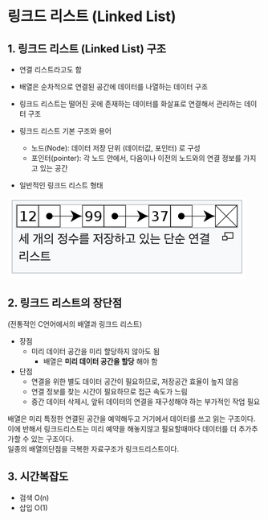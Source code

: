 # 링크드 리스트 (Linked List)

## 1. 링크드 리스트 (Linked List) 구조

- 연결 리스트라고도 함
- 배열은 순차적으로 연결된 공간에 데이터를 나열하는 데이터 구조
- 링크드 리스트는 떨어진 곳에 존재하는 데이터를 화살표로 연결해서 관리하는 데이터 구조

- 링크드 리스트 기본 구조와 용어
    - 노드(Node): 데이터 저장 단위 (데이터값, 포인터) 로 구성
    - 포인터(pointer): 각 노드 안에서, 다음이나 이전의 노드와의 연결 정보를 가지고 있는 공간

- 일반적인 링크드 리스트 형태

![Linked List](../img/data-structure/linkedlist.png)

## 2. 링크드 리스트의 장단점 
(전통적인 C언어에서의 배열과 링크드 리스트)

- 장점
    - 미리 데이터 공간을 미리 할당하지 않아도 됨
        - 배열은 **미리 데이터 공간을 할당** 해야 함
- 단점
    - 연결을 위한 별도 데이터 공간이 필요하므로, 저장공간 효율이 높지 않음
    - 연결 정보를 찾는 시간이 필요하므로 접근 속도가 느림
    - 중간 데이터 삭제시, 앞뒤 데이터의 연결을 재구성해야 하는 부가적인 작업 필요

배열은 미리 특정한 연결된 공간을 예약해두고 거기에서 데이터를 쓰고 읽는 구조이다.<br/>
이에 반해서 링크드리스트는 미리 예약을 해놓지않고 필요할때마다 데이터를 더 추가추가할 수 있는 구조이다.<br/>
일종의 배열의단점을 극복한 자료구조가 링크드리스트이다.

## 3. 시간복잡도

- 검색 O(n)
- 삽입 O(1)

